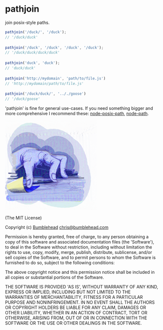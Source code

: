 pathjoin
========

join posix-style paths.

```javascript
pathjoin('/duck/', '/duck');
// '/duck/duck'

pathjoin('/duck', '/duck', '/duck', '/duck');
// '/duck/duck/duck/duck'

pathjoin('duck', 'duck');
// 'duck/duck'

pathjoin('http://mydomain', 'path/to/file.js')
// 'http://mydomain/path/to/file.js'

pathjoin('/duck/duck/', '.././goose')
// '/duck/goose'
```

'pathjoin' is fine for general use-cases. If you need something bigger and more comprehensive I recommend these: [node-posix-path][1], [node-path][2].

[0]: http://www.bumblehead.com                            "bumblehead"
[1]: https://github.com/jden/node-path-posix "node-posix-path"
[2]: https://github.com/jinder/path "node-path"

![scrounge](https://github.com/iambumblehead/scroungejs/raw/main/img/hand.png)

(The MIT License)

Copyright (c) [Bumblehead][0] <chris@bumblehead.com>

Permission is hereby granted, free of charge, to any person obtaining a copy of this software and associated documentation files (the 'Software'), to deal in the Software without restriction, including without limitation the rights to use, copy, modify, merge, publish, distribute, sublicense, and/or sell copies of the Software, and to permit persons to whom the Software is furnished to do so, subject to the following conditions:

The above copyright notice and this permission notice shall be included in all copies or substantial portions of the Software.

THE SOFTWARE IS PROVIDED 'AS IS', WITHOUT WARRANTY OF ANY KIND, EXPRESS OR IMPLIED, INCLUDING BUT NOT LIMITED TO THE WARRANTIES OF MERCHANTABILITY, FITNESS FOR A PARTICULAR PURPOSE AND NONINFRINGEMENT. IN NO EVENT SHALL THE AUTHORS OR COPYRIGHT HOLDERS BE LIABLE FOR ANY CLAIM, DAMAGES OR OTHER LIABILITY, WHETHER IN AN ACTION OF CONTRACT, TORT OR OTHERWISE, ARISING FROM, OUT OF OR IN CONNECTION WITH THE SOFTWARE OR THE USE OR OTHER DEALINGS IN THE SOFTWARE.
